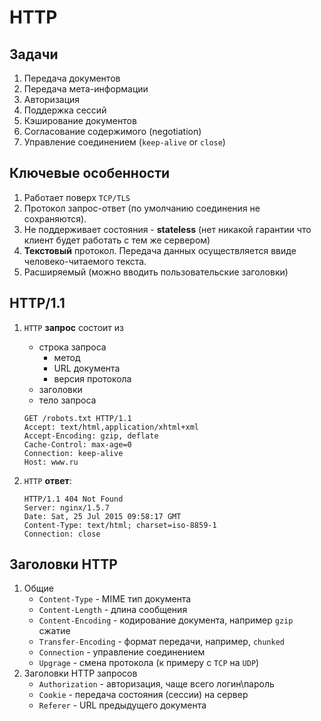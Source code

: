 # HTTP

## Задачи
1. Передача документов
1. Передача мета-информации
1. Авторизация
1. Поддержка сессий
1. Кэширование документов
1. Согласование содержимого (negotiation)
1. Управление соединением (`keep-alive` or `close`)

## Ключевые особенности
1. Работает поверх `TCP/TLS`
1. Протокол запрос-ответ (по умолчанию соединения не сохраняются).
1. Не поддерживает состояния - **stateless** (нет никакой гарантии что клиент будет работать с тем же сервером)
1. **Текстовый** протокол. Передача данных осуществляется ввиде человеко-читаемого текста.
1. Расширяемый (можно вводить пользовательские заголовки)

## HTTP/1.1
1. `HTTP` **запрос** состоит из
    * строка запроса
        * метод
        * URL документа
        * версия протокола
    * заголовки
    * тело запроса

    ```
    GET /robots.txt HTTP/1.1
    Accept: text/html,application/xhtml+xml
    Accept-Encoding: gzip, deflate
    Cache-Control: max-age=0
    Connection: keep-alive
    Host: www.ru
    ```

1. `HTTP` **ответ**:

    ```
    HTTP/1.1 404 Not Found
    Server: nginx/1.5.7
    Date: Sat, 25 Jul 2015 09:58:17 GMT
    Content-Type: text/html; charset=iso-8859-1
    Connection: close
    ```

## Заголовки HTTP
1. Общие
    * `Content-Type` - MIME тип документа
    * `Content-Length` - длина сообщения
    * `Content-Encoding` - кодирование документа, например `gzip` сжатие
    * `Transfer-Encoding` - формат передачи, например, `chunked`
    * `Connection` - управление соединением
    * `Upgrage` - смена протокола (к примеру с `TCP` на `UDP`)
1. Заголовки HTTP запросов
    * `Authorization` - авторизация, чаще всего логин\пароль
    * `Cookie` - передача состояния (сессии) на сервер
    * `Referer` - URL предыдущего документа

